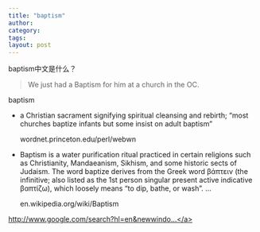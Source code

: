 ```yaml
---
title: "baptism"
author:
category: 
tags: 
layout: post
---
```

baptism中文是什么？

<blockquote>

We just had a Baptism for him at a church in the OC.

</blockquote>

baptism

<ul>

<li>a Christian sacrament signifying spiritual cleansing and rebirth; “most churches baptize infants but some insist on adult baptism”

wordnet.princeton.edu/perl/webwn</li>

<li>Baptism is a water purification ritual practiced in certain religions such as Christianity, Mandaeanism, Sikhism, and some historic sects of Judaism. The word baptize derives from the Greek word βάπτειν (the infinitive; also listed as the 1st person singular present active indicative βαπτίζω), which loosely means “to dip, bathe, or wash”. …

en.wikipedia.org/wiki/Baptism</li>

</ul>

<a href="http://www.google.com/search?hl=en&newwindow=1&q=define%3Abaptism&btnG=Search">http://www.google.com/search?hl=en&newwindo...</a>

